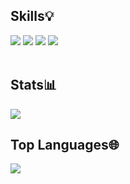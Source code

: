 <h2> Skills💡</h2>
<div>
<img src="https://camo.githubusercontent.com/528c747b822ad5b408176ad29cc08224eb4ce7cc578e8033967f64223f594f8e/68747470733a2f2f696d672e736869656c64732e696f2f62616467652f432d696e666f726d6174696f6e616c3f7374796c653d666f722d7468652d6261646765266c6f676f3d63">
<img src="https://camo.githubusercontent.com/e80a222eef8c7abb81f9c0a4521efd756c2bc562af41e5ffce2004be1eb12482/68747470733a2f2f696d672e736869656c64732e696f2f62616467652f48544d4c352d77686974653f7374796c653d666f722d7468652d6261646765266c6f676f3d68746d6c35">
<img src="https://camo.githubusercontent.com/5039762ad01157a36915df71595284f6f0bba77c42787035b62afc06ecf45676/68747470733a2f2f696d672e736869656c64732e696f2f62616467652f435353332d626c75653f7374796c653d666f722d7468652d6261646765266c6f676f3d63737333">

 
 
<img src="https://camo.githubusercontent.com/e9069299d120da1f7b62c0456cc049795af4245963078c8c8e47745d2f82744b/68747470733a2f2f696d672e736869656c64732e696f2f62616467652f4d532532304f66666963652d6f72616e67653f7374796c653d666f722d7468652d6261646765266c6f676f3d6d6963726f736f66742d6f6666696365">

 </div>
<br>


<h2> Stats📊 </h2>
<img src="https://github-readme-stats.vercel.app/api?username=Zealtrax101&&show_icons=true&title_color=ffffff&icon_color=bb2acf&text_color=daf7dc&bg_color=160a33">
<h2> Top Languages🌐 </h2>
<img src="https://github-readme-stats.vercel.app/api/top-langs/?username=Zealtrax101&layout=compact&bg_color=160a33&text_color=ffffff&title_color=ffffff">
